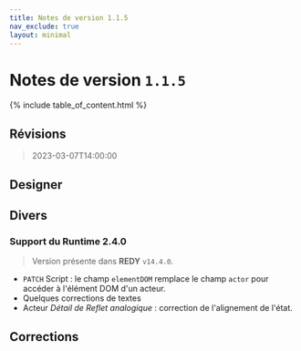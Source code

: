 ```yaml
---
title: Notes de version 1.1.5
nav_exclude: true
layout: minimal
---
```


# Notes de version `1.1.5`

{% include table_of_content.html %}

## Révisions

> 2023-03-07T14:00:00

## Designer

## Divers


### Support du Runtime 2.4.0
> Version présente dans **REDY** `v14.4.0`.

- `PATCH` Script : le champ `elementDOM` remplace le champ `actor` pour accéder à l'élément DOM d'un acteur. 
- Quelques corrections de textes
- Acteur *Détail de Reflet analogique* : correction de l'alignement de l'état. 


## Corrections
